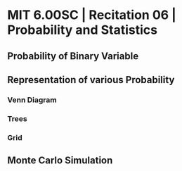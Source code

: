 # MIT 6.00SC | Recitation 06 | Probability and Statistics #

## Probability of Binary Variable  ##

## Representation of various Probability ##

### Venn Diagram ###
### Trees ###
### Grid ###

## Monte Carlo Simulation ##




